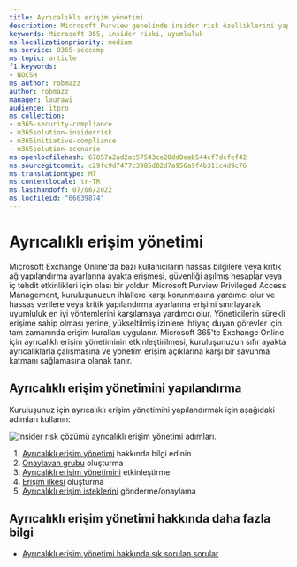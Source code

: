 ```yaml
---
title: Ayrıcalıklı erişim yönetimi
description: Microsoft Purview genelinde insider risk özelliklerini yapılandırmayı öğrenin.
keywords: Microsoft 365, insider riski, uyumluluk
ms.localizationpriority: medium
ms.service: O365-seccomp
ms.topic: article
f1.keywords:
- NOCSH
ms.author: robmazz
author: robmazz
manager: laurawi
audience: itpro
ms.collection:
- m365-security-compliance
- m365solution-insiderrisk
- m365initiative-compliance
- m365solution-scenario
ms.openlocfilehash: 67857a2ad2ac57543ce20dd8eab544cf7dcfef42
ms.sourcegitcommit: c29fc9d7477c3985d02d7a956a9f4b311c4d9c76
ms.translationtype: MT
ms.contentlocale: tr-TR
ms.lasthandoff: 07/06/2022
ms.locfileid: "66639874"
---
```

# <a name="privileged-access-management"></a>Ayrıcalıklı erişim yönetimi

Microsoft Exchange Online'da bazı kullanıcıların hassas bilgilere veya kritik ağ yapılandırma ayarlarına ayakta erişmesi, güvenliği aşılmış hesaplar veya iç tehdit etkinlikleri için olası bir yoldur. Microsoft Purview Privileged Access Management, kuruluşunuzun ihlallere karşı korunmasına yardımcı olur ve hassas verilere veya kritik yapılandırma ayarlarına erişimi sınırlayarak uyumluluk en iyi yöntemlerini karşılamaya yardımcı olur. Yöneticilerin sürekli erişime sahip olması yerine, yükseltilmiş izinlere ihtiyaç duyan görevler için tam zamanında erişim kuralları uygulanır. Microsoft 365'te Exchange Online için ayrıcalıklı erişim yönetiminin etkinleştirilmesi, kuruluşunuzun sıfır ayakta ayrıcalıklarla çalışmasına ve yönetim erişim açıklarına karşı bir savunma katmanı sağlamasına olanak tanır.

## <a name="configure-privileged-access-management"></a>Ayrıcalıklı erişim yönetimini yapılandırma

Kuruluşunuz için ayrıcalıklı erişim yönetimini yapılandırmak için aşağıdaki adımları kullanın:

![Insider risk çözümü ayrıcalıklı erişim yönetimi adımları.](../media/ir-solution-pam-steps.png)

1. [Ayrıcalıklı erişim yönetimi](privileged-access-management.md) hakkında bilgi edinin
2. [Onaylayan grubu](privileged-access-management-configuration.md#step-1-create-an-approvers-group) oluşturma
3. [Ayrıcalıklı erişim yönetimini](privileged-access-management-configuration.md#step-2-enable-privileged-access) etkinleştirme
4. [Erişim ilkesi](privileged-access-management-configuration.md#step-3-create-an-access-policy) oluşturma
5. [Ayrıcalıklı erişim isteklerini](privileged-access-management-configuration.md#step-4-submitapprove-privileged-access-requests) gönderme/onaylama

## <a name="more-information-about-privileged-access-management"></a>Ayrıcalıklı erişim yönetimi hakkında daha fazla bilgi

- [Ayrıcalıklı erişim yönetimi hakkında sık sorulan sorular](privileged-access-management.md#frequently-asked-questions)
